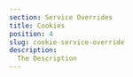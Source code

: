 ```yaml
---
section: Service Overrides
title: Cookies
position: 4
slug: cookie-service-override
description: 
  The Description
---
```

